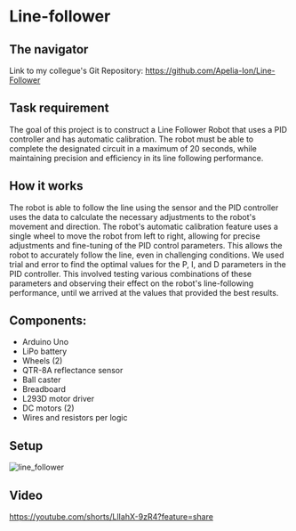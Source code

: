 # Line-follower
## The navigator

Link to my collegue's Git Repository: https://github.com/Apelia-Ion/Line-Follower

## Task requirement
The goal of this project is to construct a Line Follower Robot that uses a PID controller and has automatic calibration. The robot must be able to complete the designated circuit in a maximum of 20 seconds, while maintaining precision and efficiency in its line following performance.

## How it works
The robot is able to follow the line using the sensor and the PID controller uses the data to calculate the necessary adjustments to the robot's movement and direction. The robot's automatic calibration feature uses a single wheel to move the robot from left to right, allowing for precise adjustments and fine-tuning of the PID control parameters. This allows the robot to accurately follow the line, even in challenging conditions. We used trial and error to find the optimal values for the P, I, and D parameters in the PID controller. This involved testing various combinations of these parameters and observing their effect on the robot's line-following performance, until we arrived at the values that provided the best results.
## Components:
* Arduino Uno
* LiPo battery
* Wheels (2)
* QTR-8A reflectance sensor
* Ball caster
* Breadboard
* L293D motor driver
* DC motors (2)
* Wires and resistors per logic

## Setup
![line_follower](https://user-images.githubusercontent.com/101021088/213470456-76a49efd-f366-4837-9d6e-13b11fad9d87.jpeg)


## Video
https://youtube.com/shorts/LlIahX-9zR4?feature=share




